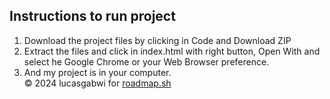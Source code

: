 ## Instructions to run project
1. Download the project files by clicking in Code and Download ZIP
2. Extract the files and click in index.html with right button, Open With and select he Google Chrome or your Web Browser preference.
3. And my project is in your computer.<br>
&copy; 2024 lucasgabwi for <a href="https://roadmap.sh">roadmap.sh</a>
